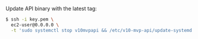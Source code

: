 Update API binary with the latest tag:

```sh
$ ssh -i key.pem \
  ec2-user@0.0.0.0 \
  -t 'sudo systemctl stop v10mvpapi && /etc/v10-mvp-api/update-systemd.sh'
```
